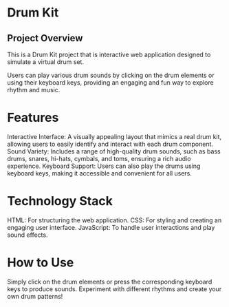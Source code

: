 # Drum Kit

## Project Overview
This is a Drum Kit project that is interactive web application designed to simulate a virtual drum set.

Users can play various drum sounds by clicking on the drum elements or using their keyboard keys, providing an engaging and fun way to explore rhythm and music.

# Features
 Interactive Interface: A visually appealing layout that mimics a real drum kit, allowing users to easily identify and interact with each drum component.
 Sound Variety: Includes a range of high-quality drum sounds, such as bass drums, snares, hi-hats, cymbals, and toms, ensuring a rich audio experience.
 Keyboard Support: Users can also play the drums using keyboard keys, making it accessible and convenient for all users.
# Technology Stack
 HTML: For structuring the web application.
 CSS: For styling and creating an engaging user interface.
 JavaScript: To handle user interactions and play sound effects.
# How to Use
Simply click on the drum elements or press the corresponding keyboard keys to produce sounds. Experiment with different rhythms and create your own drum patterns!
